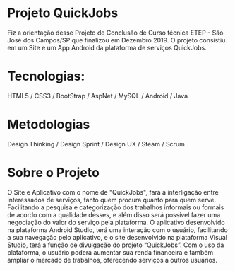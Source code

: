 # Projeto QuickJobs

Fiz a orientação desse Projeto de Conclusão de Curso técnica ETEP - São José dos Campos/SP que finalizou em
Dezembro 2019. O projeto consistiu em um Site e um App Android da plataforma de serviços QuickJobs.

# Tecnologias:
HTML5 / CSS3 / BootStrap / AspNet / MySQL / Android / Java

# Metodologias
Design Thinking / Design Sprint / Design UX / Steam / Scrum

# Sobre o Projeto
O Site e Aplicativo com o nome de "QuickJobs", fará a interligação entre
interessados de serviços, tanto quem procura quanto para quem serve. Facilitando a
pesquisa e categorização dos trabalhos informais ou formais de acordo com a
qualidade desses, e além disso será possível fazer uma negociação do valor do
serviço pela plataforma. O aplicativo desenvolvido na plataforma Android Studio, terá
uma interação com o usuário, facilitando a sua navegação pelo aplicativo, e o site
desenvolvido na plataforma Visual Studio, terá a função de divulgação do projeto
“QuickJobs”. Com o uso da plataforma, o usuário poderá aumentar sua renda
financeira e também ampliar o mercado de trabalhos, oferecendo serviços a outros
usuários.

